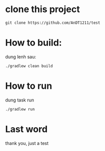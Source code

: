 # clone this project

```
git clone https://github.com/AnDT1211/test
```

# How to build:
dung lenh sau:

```
./gradlew clean build
```

# How to run
dung task run

```
./gradlew run
```

# Last word
thank you, just a test